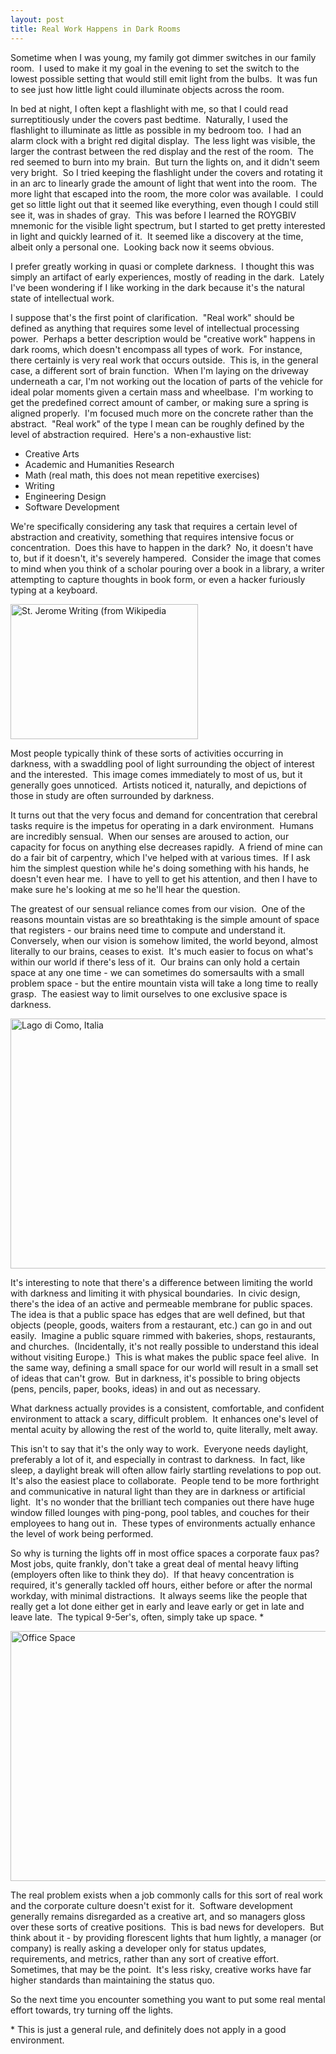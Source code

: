 ```yaml
---
layout: post
title: Real Work Happens in Dark Rooms
---
```


Sometime when I was young, my family got dimmer switches in our family room.  I used to make it my goal in the evening to set the switch to the lowest possible setting that would still emit light from the bulbs.  It was fun to see just how little light could illuminate objects across the room.

In bed at night, I often kept a flashlight with me, so that I could read surreptitiously under the covers past bedtime.  Naturally, I used the flashlight to illuminate as little as possible in my bedroom too.  I had an alarm clock with a bright red digital display.  The less light was visible, the larger the contrast between the red display and the rest of the room.  The red seemed to burn into my brain.  But turn the lights on, and it didn't seem very bright.  So I tried keeping the flashlight under the covers and rotating it in an arc to linearly grade the amount of light that went into the room.  The more light that escaped into the room, the more color was available.  I could get so little light out that it seemed like everything, even though I could still see it, was in shades of gray.  This was before I learned the ROYGBIV mnemonic for the visible light spectrum, but I started to get pretty interested in light and quickly learned of it.  It seemed like a discovery at the time, albeit only a personal one.  Looking back now it seems obvious.

I prefer greatly working in quasi or complete darkness.  I thought this was simply an artifact of early experiences, mostly of reading in the dark.  Lately I've been wondering if I like working in the dark because it's the natural state of intellectual work.

I suppose that's the first point of clarification.  "Real work" should be defined as anything that requires some level of intellectual processing power.  Perhaps a better description would be "creative work" happens in dark rooms, which doesn't encompass all types of work.  For instance, there certainly is very real work that occurs outside.  This is, in the general case, a different sort of brain function.  When I'm laying on the driveway underneath a car, I'm not working out the location of parts of the vehicle for ideal polar moments given a certain mass and wheelbase.  I'm working to get the predefined correct amount of camber, or making sure a spring is aligned properly.  I'm focused much more on the concrete rather than the abstract.  "Real work" of the type I mean can be roughly defined by the level of abstraction required.  Here's a non-exhaustive list:

*	Creative Arts
*	Academic and Humanities Research
*	Math (real math, this does not mean repetitive exercises)
*	Writing
*	Engineering Design
*	Software Development

We're specifically considering any task that requires a certain level of abstraction and creativity, something that requires intensive focus or concentration.  Does this have to happen in the dark?  No, it doesn't have to, but if it doesn't, it's severely hampered.  Consider the image that comes to mind when you think of a scholar pouring over a book in a library, a writer attempting to capture thoughts in book form, or even a hacker furiously typing at a keyboard.

<img src="http://upload.wikimedia.org/wikipedia/commons/thumb/d/df/Michelangelo_Caravaggio_057.jpg/300px-Michelangelo_Caravaggio_057.jpg" alt="St. Jerome Writing (from Wikipedia" height="216" width="300" />

Most people typically think of these sorts of activities occurring in darkness, with a swaddling pool of light surrounding the object of interest and the interested.  This image comes immediately to most of us, but it generally goes unnoticed.  Artists noticed it, naturally, and depictions of those in study are often surrounded by darkness.

It turns out that the very focus and demand for concentration that cerebral tasks require is the impetus for operating in a dark environment.  Humans are incredibly sensual.  When our senses are aroused to action, our capacity for focus on anything else decreases rapidly.  A friend of mine can do a fair bit of carpentry, which I've helped with at various times.  If I ask him the simplest question while he's doing something with his hands, he doesn't even hear me.  I have to yell to get his attention, and then I have to make sure he's looking at me so he'll hear the question.

The greatest of our sensual reliance comes from our vision.  One of the reasons mountain vistas are so breathtaking is the simple amount of space that registers - our brains need time to compute and understand it.  Conversely, when our vision is somehow limited, the world beyond, almost literally to our brains, ceases to exist.  It's much easier to focus on what's within our world if there's less of it.  Our brains can only hold a certain space at any one time - we can sometimes do somersaults with a small problem space - but the entire mountain vista will take a long time to really grasp.  The easiest way to limit ourselves to one exclusive space is darkness.

<img src="http://riskman.smugmug.com/photos/247422664_tx9fT-M.jpg" alt="Lago di Como, Italia" height="400" width="600" />

It's interesting to note that there's a difference between limiting the world with darkness and limiting it with physical boundaries.  In civic design, there's the idea of an active and permeable membrane for public spaces.  The idea is that a public space has edges that are well defined, but that objects (people, goods, waiters from a restaurant, etc.) can go in and out easily.  Imagine a public square rimmed with bakeries, shops, restaurants, and churches.  (Incidentally, it's not really possible to understand this ideal without visiting Europe.)  This is what makes the public space feel alive.  In the same way, defining a small space for our world will result in a small set of ideas that can't grow.  But in darkness, it's possible to bring objects (pens, pencils, paper, books, ideas) in and out as necessary.

What darkness actually provides is a consistent, comfortable, and confident environment to attack a scary, difficult problem.  It enhances one's level of mental acuity by allowing the rest of the world to, quite literally, melt away.

This isn't to say that it's the only way to work.  Everyone needs daylight, preferably a lot of it, and especially in contrast to darkness.  In fact, like sleep, a daylight break will often allow fairly startling revelations to pop out.  It's also the easiest place to collaborate.  People tend to be more forthright and communicative in natural light than they are in darkness or artificial light.  It's no wonder that the brilliant tech companies out there have huge window filled lounges with ping-pong, pool tables, and couches for their employees to hang out in.  These types of environments actually enhance the level of work being performed.

So why is turning the lights off in most office spaces a corporate faux pas?  Most jobs, quite frankly, don't take a great deal of mental heavy lifting (employers often like to think they do).  If that heavy concentration is required, it's generally tackled off hours, either before or after the normal workday, with minimal distractions.  It always seems like the people that really get a lot done either get in early and leave early or get in late and leave late.  The typical 9-5er's, often, simply take up space. \*

<img src="http://www.ehow.com/images/GlobalPhoto/Articles/2027336/office-space-06_Full.jpg" alt="Office Space" height="400" width="600" />

The real problem exists when a job commonly calls for this sort of real work and the corporate culture doesn't exist for it.  Software development generally remains disregarded as a creative art, and so managers gloss over these sorts of creative positions.  This is bad news for developers.  But think about it - by providing florescent lights that hum lightly, a manager (or company) is really asking a developer only for status updates, requirements, and metrics, rather than any sort of creative effort.  Sometimes, that may be the point.  It's less risky, creative works have far higher standards than maintaining the status quo.

So the next time you encounter something you want to put some real mental effort towards, try turning off the lights.

\* This is just a general rule, and definitely does not apply in a good environment.
